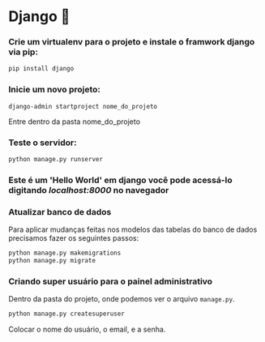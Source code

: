 # Django :lizard:

### Crie um virtualenv para o projeto e instale o framwork django via pip:

```python
pip install django
```

### Inicie um novo projeto:

```
django-admin startproject nome_do_projeto
```

Entre dentro da pasta nome_do_projeto

### Teste o servidor:

``` python
python manage.py runserver
```



### Este é um 'Hello World' em django você pode acessá-lo digitando *localhost:8000* no navegador



### Atualizar banco de dados

Para aplicar mudanças feitas nos modelos das tabelas do banco de dados precisamos fazer os seguintes passos:

```bash
python manage.py makemigrations
python manage.py migrate

```



### Criando super usuário para o painel administrativo

Dentro da pasta do projeto, onde podemos ver o arquivo `manage.py`.

```bash
python manage.py createsuperuser
```

Colocar o nome do usuário, o email, e a senha.





